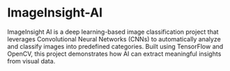 # ImageInsight-AI
ImageInsight AI is a deep learning-based image classification project that leverages Convolutional Neural Networks (CNNs) to automatically analyze and classify images into predefined categories. Built using TensorFlow and OpenCV, this project demonstrates how AI can extract meaningful insights from visual data.
